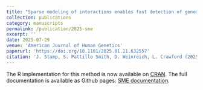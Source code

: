 ```yaml
---
title: "Sparse modeling of interactions enables fast detection of genome-wide epistasis in biobank-scale studies."
collection: publications
category: manuscripts
permalink: /publication/2025-sme
excerpt: ''
date: 2025-07-29
venue: 'American Journal of Human Genetics'
paperurl: 'https://doi.org/10.1101/2025.01.11.632557'
citation: 'J. Stamp, S. Pattillo Smith, D. Weinreich, L. Crawford (2025). Sparse modeling of interactions enables fast detection of genome-wide epistasis in biobank-scale studies. AJHG; doi: 10.1016/j.ajhg.2025.07.004'
---
```


The R implementation for this method is now available on [CRAN](https://cran.r-project.org/package=smer). The full documentation is available as Github pages: [SME documentation](https://lcrawlab.github.io/sme/).
